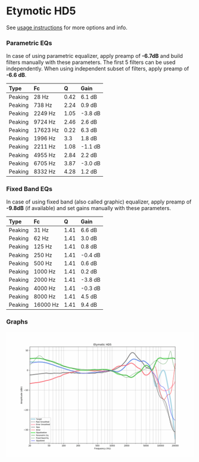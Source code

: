 # Etymotic HD5
See [usage instructions](https://github.com/jaakkopasanen/AutoEq#usage) for more options and info.

### Parametric EQs
In case of using parametric equalizer, apply preamp of **-6.7dB** and build filters manually
with these parameters. The first 5 filters can be used independently.
When using independent subset of filters, apply preamp of **-6.6 dB**.

| Type    | Fc       |    Q | Gain    |
|:--------|:---------|:-----|:--------|
| Peaking | 28 Hz    | 0.42 | 6.1 dB  |
| Peaking | 738 Hz   | 2.24 | 0.9 dB  |
| Peaking | 2249 Hz  | 1.05 | -3.8 dB |
| Peaking | 9724 Hz  | 2.46 | 2.6 dB  |
| Peaking | 17623 Hz | 0.22 | 6.3 dB  |
| Peaking | 1996 Hz  | 3.3  | 1.8 dB  |
| Peaking | 2211 Hz  | 1.08 | -1.1 dB |
| Peaking | 4955 Hz  | 2.84 | 2.2 dB  |
| Peaking | 6705 Hz  | 3.87 | -3.0 dB |
| Peaking | 8332 Hz  | 4.28 | 1.2 dB  |

### Fixed Band EQs
In case of using fixed band (also called graphic) equalizer, apply preamp of **-9.8dB**
(if available) and set gains manually with these parameters.

| Type    | Fc       |    Q | Gain    |
|:--------|:---------|:-----|:--------|
| Peaking | 31 Hz    | 1.41 | 6.6 dB  |
| Peaking | 62 Hz    | 1.41 | 3.0 dB  |
| Peaking | 125 Hz   | 1.41 | 0.8 dB  |
| Peaking | 250 Hz   | 1.41 | -0.4 dB |
| Peaking | 500 Hz   | 1.41 | 0.6 dB  |
| Peaking | 1000 Hz  | 1.41 | 0.2 dB  |
| Peaking | 2000 Hz  | 1.41 | -3.8 dB |
| Peaking | 4000 Hz  | 1.41 | -0.3 dB |
| Peaking | 8000 Hz  | 1.41 | 4.5 dB  |
| Peaking | 16000 Hz | 1.41 | 9.4 dB  |

### Graphs
![](./Etymotic%20HD5.png)
